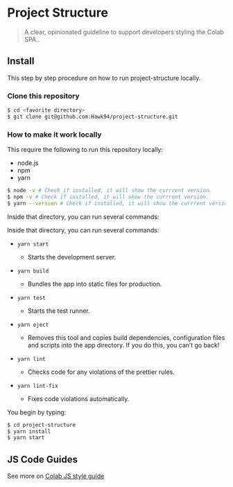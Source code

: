 # Project Structure

> A clear, opinionated guideline to support developers styling the Colab SPA..

## Install

This step by step procedure on how to run project-structure locally.

### Clone this repository
```sh
$ cd <favorite directory>
$ git clone git@github.com:Hawk94/project-structure.git
```

### How to make it work locally

This require the following to run this repository locally:
* node.js
* npm
* yarn

```sh
$ node -v # Check if installed, it will show the currrent version.
$ npm -v # Check if installed, it will show the currrent version.
$ yarn --version # Check if installed, it will show the currrent version
```
Inside that directory, you can run several commands:

Inside that directory, you can run several commands:

* `yarn start`
    * Starts the development server.

* `yarn build`
    * Bundles the app into static files for production.

* `yarn test`
    * Starts the test runner.

* `yarn eject`
    * Removes this tool and copies build dependencies, configuration files and scripts into the app directory. If you do this, you can’t go back!

* `yarn lint`
    * Checks code for any violations of the prettier rules.

* `yarn lint-fix`
    * Fixes code violations automatically.


You begin by typing:
```sh
$ cd project-structure
$ yarn install
$ yarn start
```

## JS Code Guides

See more on [Colab JS style guide](https://github.com/Hawk94/project-structure/CSS_GUIDE.md)
